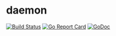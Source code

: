 # daemon

[![Build Status](https://drone.gitoa.ru/api/badges/go-4devs/daemon/status.svg)](https://drone.gitoa.ru/go-4devs/daemon)
[![Go Report Card](https://goreportcard.com/badge/gitoa.ru/go-4devs/daemon)](https://goreportcard.com/report/gitoa.ru/go-4devs/daemon)
[![GoDoc](https://godoc.org/gitoa.ru/go-4devs/daemon?status.svg)](http://godoc.org/gitoa.ru/go-4devs/daemon)
